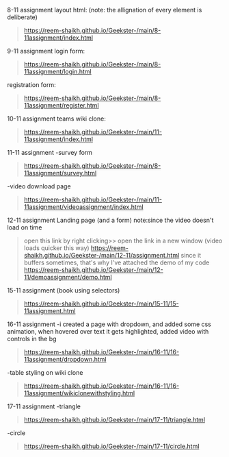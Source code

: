 


<!-- #assignment website prebootcamp:
>https://reem-shaikh.github.io/Geekster-/html/Foodapp.html/index.html -->

8-11 assignment
layout html: 
(note: the allignation of every element is deliberate)
>https://reem-shaikh.github.io/Geekster-/main/8-11assignment/index.html

9-11 assignment
login form:
>https://reem-shaikh.github.io/Geekster-/main/8-11assignment/login.html

registration form:
>https://reem-shaikh.github.io/Geekster-/main/8-11assignment/register.html


10-11 assignment 
teams wiki clone:
>https://reem-shaikh.github.io/Geekster-/main/11-11assignment/index.html

11-11 assignment 
-survey form 
>https://reem-shaikh.github.io/Geekster-/main/8-11assignment/survey.html


-video download page
>https://reem-shaikh.github.io/Geekster-/main/11-11assignment/videoassignment/index.html 


12-11 assignment
Landing page (and a form) 
note:since the video doesn't load on time
>open this link by right clicking>> open the link in a new window (video loads quicker this way)
> https://reem-shaikh.github.io/Geekster-/main/12-11/assignment.html
>since it buffers sometimes, that's why I've attached the demo of my code
> https://reem-shaikh.github.io/Geekster-/main/12-11/demoassignment/demo.html

<!--
test 14-11
https://reem-shaikh.github.io/Geekster-/test/14-11formtest.html
-->

15-11 assignment 
(book using selectors)
> https://reem-shaikh.github.io/Geekster-/main/15-11/15-11assignment.html

16-11 assignment
-i created a page with dropdown, and added some css animation, when hovered over text it gets highlighted, added video with controls in the bg
>https://reem-shaikh.github.io/Geekster-/main/16-11/16-11assignment/dropdown.html

-table styling on wiki clone
>https://reem-shaikh.github.io/Geekster-/main/16-11/16-11assignment/wikiclonewithstyling.html

17-11 assignment
-triangle
>https://reem-shaikh.github.io/Geekster-/main/17-11/triangle.html

-circle 
>https://reem-shaikh.github.io/Geekster-/main/17-11/circle.html


<!-- micro dev tools: 
launch instance
got to live server: 127.0.0.1:5000/ which is the root and navigate to your file


(edge and vscode owned by microsoft) -->
